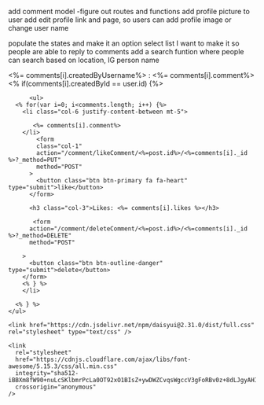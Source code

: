 add comment model 
-figure out routes and functions 
add profile picture to user 
add edit profile link and page, so users can add profile image or change user name 

populate the states and make it an option select list
I want to make it so people are able to reply to comments 
add a search funtion where people can search based on location, IG person name



<%= comments[i].createdByUsername%> : <%= comments[i].comment%>
          <% if(comments[i].createdById == user.id) {%>   




          <ul>
      <% for(var i=0; i<comments.length; i++) {%>
        <li class="col-6 justify-content-between mt-5">

           <%= comments[i].comment%>  
        </li>
            <form
            class="col-1"
            action="/comment/likeComment/<%=post.id%>/<%=comments[i]._id %>?_method=PUT"
            method="POST"
          >
            <button class="btn btn-primary fa fa-heart" type="submit">like</button>
          </form>
          
          <h3 class="col-3">Likes: <%= comments[i].likes %></h3>
          
           <form
          action="/comment/deleteComment/<%=post.id%>/<%=comments[i]._id %>?_method=DELETE"
          method="POST"
              
        >
          <button class="btn btn-outline-danger" type="submit">delete</button>
        </form>
        <% } %>
        </li>
        
      <% } %>
    </ul>






<link
      href="https://cdn.jsdelivr.net/npm/bootstrap@5.0.0-beta3/dist/css/bootstrap.min.css"
      rel="stylesheet"
      integrity="sha384-eOJMYsd53ii+scO/bJGFsiCZc+5NDVN2yr8+0RDqr0Ql0h+rP48ckxlpbzKgwra6"
      crossorigin="anonymous"
    />
    
    <link href="https://cdn.jsdelivr.net/npm/daisyui@2.31.0/dist/full.css" rel="stylesheet" type="text/css" />
  <script src="https://cdn.tailwindcss.com"></script>
    <link
      rel="stylesheet"
      href="https://cdnjs.cloudflare.com/ajax/libs/font-awesome/5.15.3/css/all.min.css"
      integrity="sha512-iBBXm8fW90+nuLcSKlbmrPcLa0OT92xO1BIsZ+ywDWZCvqsWgccV3gFoRBv0z+8dLJgyAHIhR35VZc2oM/gI1w=="
      crossorigin="anonymous"
    />
